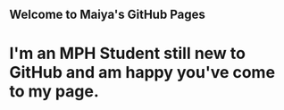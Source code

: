 ## Welcome to Maiya's GitHub Pages

# I'm an MPH Student still new to GitHub and am happy you've come to my page.
